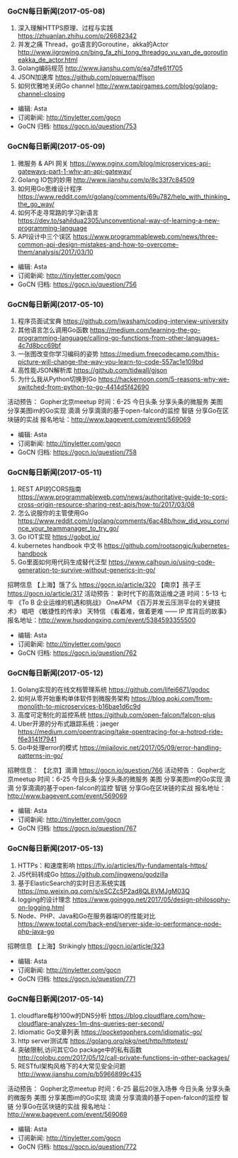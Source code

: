 ### GoCN每日新闻(2017-05-08)

1. 深入理解HTTPS原理、过程与实践 https://zhuanlan.zhihu.com/p/26682342
2. 并发之痛 Thread，go语言的Goroutine，akka的Actor http://www.iigrowing.cn/bing_fa_zhi_tong_threadgo_yu_yan_de_goroutineakka_de_actor.html
3. Golang编码规范 http://www.jianshu.com/p/ea7dfe61f705
4. JSON加速库 https://github.com/pquerna/ffjson
5. 如何优雅地关闭Go channel http://www.tapirgames.com/blog/golang-channel-closing

* 编辑: Asta
* 订阅新闻: http://tinyletter.com/gocn
* GoCN 归档: https://gocn.io/question/753

### GoCN每日新闻(2017-05-09)

1. 微服务 & API 网关 https://www.nginx.com/blog/microservices-api-gateways-part-1-why-an-api-gateway/
2. Golang IO包的妙用 http://www.jianshu.com/p/8c33f7c84509
3. 如何用Go思维设计程序 https://www.reddit.com/r/golang/comments/69u782/help_with_thinking_the_go_way/
4. 如何不走寻常路的学习新语言 https://dev.to/sahildua2305/unconventional-way-of-learning-a-new-programming-language
5. API设计中三个误区 https://www.programmableweb.com/news/three-common-api-design-mistakes-and-how-to-overcome-them/analysis/2017/03/10

* 编辑: Asta
* 订阅新闻: http://tinyletter.com/gocn
* GoCN 归档: https://gocn.io/question/756

### GoCN每日新闻(2017-05-10)

1. 程序员面试宝典 https://github.com/jwasham/coding-interview-university
2. 其他语言怎么调用Go函数 https://medium.com/learning-the-go-programming-language/calling-go-functions-from-other-languages-4c7d8bcc69bf
3. 一张图改变你学习编码的姿势 https://medium.freecodecamp.com/this-picture-will-change-the-way-you-learn-to-code-557ac1e109bd
4. 高性能JSON解析库 https://github.com/tidwall/gjson
5. 为什么我从Python切换到Go https://hackernoon.com/5-reasons-why-we-switched-from-python-to-go-4414d5f42690

活动预告：
Gopher北京meetup   时间：6-25
今日头条 分享头条的微服务
美图  分享美图im的Go实现
滴滴 分享滴滴的基于open-falcon的监控
智链 分享Go在区块链的实战
报名地址：http://www.bagevent.com/event/569069

* 编辑: Asta
* 订阅新闻: http://tinyletter.com/gocn
* GoCN 归档: https://gocn.io/question/758

### GoCN每日新闻(2017-05-11)

1. REST API的CORS指南 https://www.programmableweb.com/news/authoritative-guide-to-cors-cross-origin-resource-sharing-rest-apis/how-to/2017/03/08
2. 怎么说服你的主管使用Go https://www.reddit.com/r/golang/comments/6ac48b/how_did_you_convince_your_teammanager_to_try_go/
3. Go IOT实现 https://gobot.io/
4. kubernetes handbook 中文书 https://github.com/rootsongjc/kubernetes-handbook
5. Go里面如何用代码生成替代泛型 https://www.calhoun.io/using-code-generation-to-survive-without-generics-in-go/

招聘信息
【上海】饿了么 https://gocn.io/article/320
【南京】孩子王 https://gocn.io/article/317
活动预告：
新时代下的高效运维之道   时间：5-13
七牛 《To B 企业运维的机遇和挑战》
OneAPM 《百万并发云压测平台的关键技术》
唱吧 《敏捷性的传承》
天特信 《看着难，做着更难 —— IP 库背后的故事》
报名地址：http://www.huodongxing.com/event/5384593355500

* 编辑: Asta
* 订阅新闻: http://tinyletter.com/gocn
* GoCN 归档: https://gocn.io/question/762

### GoCN每日新闻(2017-05-12)

1. Golang实现的在线文档管理系统 https://github.com/lifei6671/godoc
2. 如何从零开始重构单体软件到微服务架构 https://blog.poki.com/from-monolith-to-microservices-b16bae1d6c9d
3. 高度可定制化的监控系统 https://github.com/open-falcon/falcon-plus
4. Uber开源的分布式跟踪系统：jaeger https://medium.com/opentracing/take-opentracing-for-a-hotrod-ride-f6e3141f7941
5. Go中处理error的模式 https://mijailovic.net/2017/05/09/error-handling-patterns-in-go/

招聘信息：
【北京】滴滴 https://gocn.io/question/766
活动预告：
Gopher北京meetup   时间：6-25
今日头条 分享头条的微服务
美图  分享美图im的Go实现
滴滴 分享滴滴的基于open-falcon的监控
智链 分享Go在区块链的实战
报名地址：http://www.bagevent.com/event/569069

* 编辑: Asta
* 订阅新闻: http://tinyletter.com/gocn
* GoCN 归档: https://gocn.io/question/767

### GoCN每日新闻(2017-05-13)

1. HTTPs：和速度影响 https://fly.io/articles/fly-fundamentals-https/
2. JS代码转成Go https://github.com/jingweno/godzilla
3. 基于ElasticSearch的实时日志系统实践 https://mp.weixin.qq.com/s/eSCZc5P2ad8QL8VMJgM03Q
4. logging的设计理念 https://www.goinggo.net/2017/05/design-philosophy-on-logging.html
5. Node、PHP、Java和Go在服务器端IO的性能对比 https://www.toptal.com/back-end/server-side-io-performance-node-php-java-go

招聘信息
【上海】Strikingly https://gocn.io/article/323

* 编辑: Asta
* 订阅新闻: http://tinyletter.com/gocn
* GoCN 归档: https://gocn.io/question/771

### GoCN每日新闻(2017-05-14)

1. cloudflare每秒100w的DNS分析 https://blog.cloudflare.com/how-cloudflare-analyzes-1m-dns-queries-per-second/
2. Idiomatic Go文章列表 https://pocketgophers.com/idiomatic-go/
3. http server测试库 https://golang.org/pkg/net/http/httptest/
4. 突破限制,访问其它Go package中的私有函数 http://colobu.com/2017/05/12/call-private-functions-in-other-packages/
5. RESTful架构风格下的4大常见安全问题 http://www.jianshu.com/p/b5966899c435

活动预告：
Gopher北京meetup   时间：6-25  最后20张入场券
今日头条 分享头条的微服务
美图  分享美图im的Go实现
滴滴 分享滴滴的基于open-falcon的监控
智链 分享Go在区块链的实战
报名地址：http://www.bagevent.com/event/569069

* 编辑: Asta
* 订阅新闻: http://tinyletter.com/gocn
* GoCN 归档: https://gocn.io/question/772